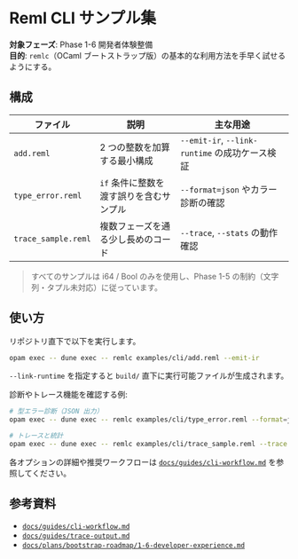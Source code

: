 # Reml CLI サンプル集

**対象フェーズ**: Phase 1-6 開発者体験整備  
**目的**: `remlc`（OCaml ブートストラップ版）の基本的な利用方法を手早く試せるようにする。

## 構成

| ファイル | 説明 | 主な用途 |
| --- | --- | --- |
| `add.reml` | 2 つの整数を加算する最小構成 | `--emit-ir`, `--link-runtime` の成功ケース検証 |
| `type_error.reml` | `if` 条件に整数を渡す誤りを含むサンプル | `--format=json` やカラー診断の確認 |
| `trace_sample.reml` | 複数フェーズを通る少し長めのコード | `--trace`, `--stats` の動作確認 |

> すべてのサンプルは i64 / Bool のみを使用し、Phase 1-5 の制約（文字列・タプル未対応）に従っています。

## 使い方

リポジトリ直下で以下を実行します。

```bash
opam exec -- dune exec -- remlc examples/cli/add.reml --emit-ir
```

`--link-runtime` を指定すると `build/` 直下に実行可能ファイルが生成されます。

診断やトレース機能を確認する例:

```bash
# 型エラー診断（JSON 出力）
opam exec -- dune exec -- remlc examples/cli/type_error.reml --format=json

# トレースと統計
opam exec -- dune exec -- remlc examples/cli/trace_sample.reml --trace --stats
```

各オプションの詳細や推奨ワークフローは [`docs/guides/cli-workflow.md`](../../docs/guides/cli-workflow.md) を参照してください。

## 参考資料

- [`docs/guides/cli-workflow.md`](../../docs/guides/cli-workflow.md)
- [`docs/guides/trace-output.md`](../../docs/guides/trace-output.md)
- [`docs/plans/bootstrap-roadmap/1-6-developer-experience.md`](../../docs/plans/bootstrap-roadmap/1-6-developer-experience.md)
